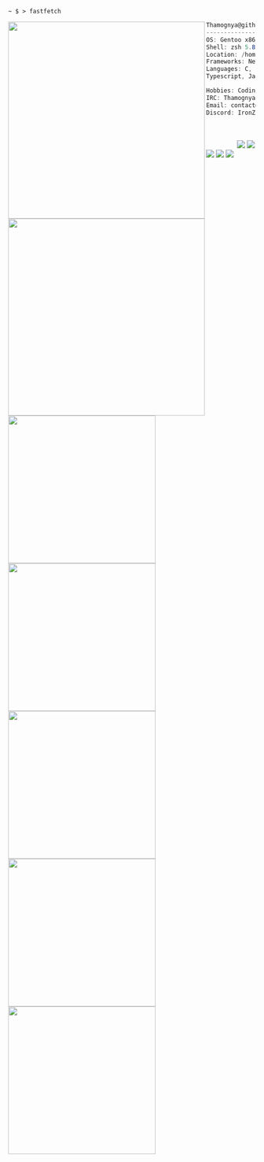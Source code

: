 ```console
~ $ > fastfetch
```



<img align="left" src="https://github-readme-stats.vercel.app/api?username=ThamognyaKodi&count_private=true&theme=dark&show_icons=true&" width="400"/>

```csharp
Thamognya@github.com
-------------------------
OS: Gentoo x86_64
Shell: zsh 5.8.1
Location: /home/thamognya
Frameworks: NextJs
Languages: C, C++, Rust, Python,
Typescript, Javascript
```

<img align="left" src="https://github-readme-stats.vercel.app/api/top-langs/?username=ThamognyaKodi&langs_count=10&hide=shell&theme=dark" width="400" />

```csharp
Hobbies: Coding, & Manga Reading
IRC: Thamognya
Email: contact@thamognya.com
Discord: IronZoom#5805
```
<p align="left">
   &nbsp; &nbsp; &nbsp; &nbsp; &nbsp; &nbsp; &nbsp; &nbsp; &nbsp; &nbsp; &nbsp; &nbsp; &nbsp; 
   &nbsp; &nbsp; &nbsp; &nbsp; &nbsp; &nbsp; &nbsp; &nbsp; &nbsp; &nbsp; &nbsp; &nbsp; &nbsp; 
   &nbsp; &nbsp; &nbsp; &nbsp; &nbsp; &nbsp; &nbsp; &nbsp;
  <img src="https://singlecolorimage.com/get/F28FAD/25x20" />
  <img src="https://singlecolorimage.com/get/ABE9B3/25x20" />
  <img src="https://singlecolorimage.com/get/B5E8E0/25x20" />
  <img src="https://singlecolorimage.com/get/96CDFB/25x20" />
  <img src="https://singlecolorimage.com/get/89DCEB/25x20" />
</p>
<div align="left">
   <a href="https://github.com/ThamognyaKodi/TFetch" target="_blank"><img src="https://github-readme-stats.vercel.app/api/pin/?username=ThamognyaKodi&repo=TFetch&theme=dark" width="300" /></a>
   <a href="https://github.com/ThamognyaKodi/UniverseVim" target="_blank"><img src="https://github-readme-stats.vercel.app/api/pin/?username=ThamognyaKodi&repo=UniverseVim&theme=dark" width="300" /></a>
   <a href="https://github.com/ThamognyaKodi/meaty-rust-kernel" target="_blank"><img src="https://github-readme-stats.vercel.app/api/pin/?username=ThamognyaKodi&repo=meaty-rust-kernel&theme=dark" width="300" />
   <a href="https://github.com/ThamognyaKodi/meaty-c-kernel" target="_blank"><img src="https://github-readme-stats.vercel.app/api/pin/?username=ThamognyaKodi&repo=meaty-c-kernel&theme=dark" width="300" /></a>
   <a href="https://github.com/ThamognyaKodi/GCC-Cross-Compiler" target="_blank"><img src="https://github-readme-stats.vercel.app/api/pin/?username=ThamognyaKodi&repo=GCC-Cross-Compiler&theme=dark" width="300" /></a>
</div>
